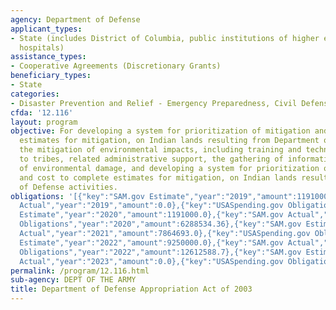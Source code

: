 ```yaml
---
agency: Department of Defense
applicant_types:
- State (includes District of Columbia, public institutions of higher education and
  hospitals)
assistance_types:
- Cooperative Agreements (Discretionary Grants)
beneficiary_types:
- State
categories:
- Disaster Prevention and Relief - Emergency Preparedness, Civil Defense
cfda: '12.116'
layout: program
objective: For developing a system for prioritization of mitigation and cost to complete
  estimates for mitigation, on Indian lands resulting from Department of Defense activities.  For
  the mitigation of environmental impacts, including training and technical assistance
  to tribes, related administrative support, the gathering of information, documenting
  of environmental damage, and developing a system for prioritization of mitigation
  and cost to complete estimates for mitigation, on Indian lands resulting from Department
  of Defense activities.
obligations: '[{"key":"SAM.gov Estimate","year":"2019","amount":1191000.0},{"key":"SAM.gov
  Actual","year":"2019","amount":0.0},{"key":"USASpending.gov Obligations","year":"2019","amount":8844497.13},{"key":"SAM.gov
  Estimate","year":"2020","amount":1191000.0},{"key":"SAM.gov Actual","year":"2020","amount":12000000.0},{"key":"USASpending.gov
  Obligations","year":"2020","amount":6288534.36},{"key":"SAM.gov Estimate","year":"2021","amount":12000000.0},{"key":"SAM.gov
  Actual","year":"2021","amount":7864693.0},{"key":"USASpending.gov Obligations","year":"2021","amount":7864692.7},{"key":"SAM.gov
  Estimate","year":"2022","amount":9250000.0},{"key":"SAM.gov Actual","year":"2022","amount":9250000.0},{"key":"USASpending.gov
  Obligations","year":"2022","amount":12612588.7},{"key":"SAM.gov Estimate","year":"2023","amount":9250000.0},{"key":"SAM.gov
  Actual","year":"2023","amount":0.0},{"key":"USASpending.gov Obligations","year":"2023","amount":614386.48}]'
permalink: /program/12.116.html
sub-agency: DEPT OF THE ARMY
title: Department of Defense Appropriation Act of 2003
---
```

